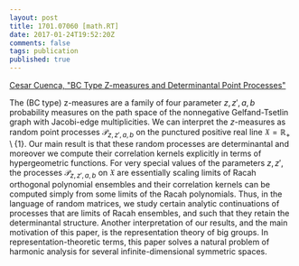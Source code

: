 ```yaml
---
layout: post
title: 1701.07060 [math.RT]
date: 2017-01-24T19:52:20Z
comments: false
tags: publication
published: true
---
```


[Cesar Cuenca, "BC Type Z-measures and Determinantal Point Processes"](http://arxiv.org/abs/1701.07060v1)

<!--more-->

The (BC type) z-measures are a family of four parameter $z, z', a, b$
probability measures on the path space of the nonnegative Gelfand-Tsetlin graph
with Jacobi-edge multiplicities. We can interpret the $z$-measures as random
point processes $\mathcal{P}_{z, z', a, b}$ on the punctured positive real line
$\mathfrak{X} = \mathbb{R}_+\setminus\{1\}$. Our main result is that these
random processes are determinantal and moreover we compute their correlation
kernels explicitly in terms of hypergeometric functions.
  For very special values of the parameters $z, z'$, the processes
$\mathcal{P}_{z, z', a, b}$ on $\mathfrak{X}$ are essentially scaling limits of
Racah orthogonal polynomial ensembles and their correlation kernels can be
computed simply from some limits of the Racah polynomials. Thus, in the
language of random matrices, we study certain analytic continuations of
processes that are limits of Racah ensembles, and such that they retain the
determinantal structure. Another interpretation of our results, and the main
motivation of this paper, is the representation theory of big groups. In
representation-theoretic terms, this paper solves a natural problem of harmonic
analysis for several infinite-dimensional symmetric spaces.